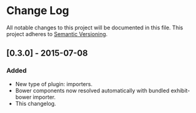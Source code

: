 # Change Log
All notable changes to this project will be documented in this file.
This project adheres to [Semantic Versioning](http://semver.org/).

## [0.3.0] - 2015-07-08
### Added
- New type of plugin: importers.
- Bower components now resolved automatically with bundled exhibit-bower importer.
- This changelog.


<!-- EXAMPLE:
## [0.0.8] - 2015-02-17
### Changed
- Update year to match in every README example.

### Fixed
- Fix typos in recent README changes.
- Update outdated unreleased diff link.
 -->

[unreleased]: https://github.com/exhibitjs/exhibit/compare/v0.1.0...HEAD
